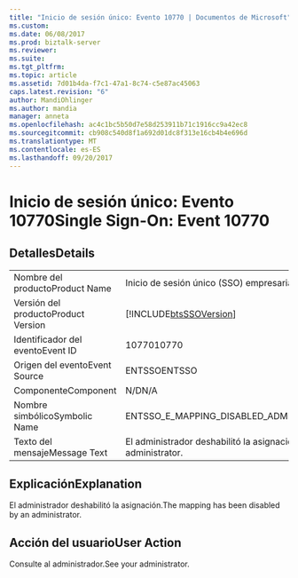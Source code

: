 ```yaml
---
title: "Inicio de sesión único: Evento 10770 | Documentos de Microsoft"
ms.custom: 
ms.date: 06/08/2017
ms.prod: biztalk-server
ms.reviewer: 
ms.suite: 
ms.tgt_pltfrm: 
ms.topic: article
ms.assetid: 7d01b4da-f7c1-47a1-8c74-c5e87ac45063
caps.latest.revision: "6"
author: MandiOhlinger
ms.author: mandia
manager: anneta
ms.openlocfilehash: ac4c1bc5b50d7e58d253911b71c1916cc9a42ec8
ms.sourcegitcommit: cb908c540d8f1a692d01dc8f313e16cb4b4e696d
ms.translationtype: MT
ms.contentlocale: es-ES
ms.lasthandoff: 09/20/2017
---
```

# <a name="single-sign-on-event-10770"></a><span data-ttu-id="64091-102">Inicio de sesión único: Evento 10770</span><span class="sxs-lookup"><span data-stu-id="64091-102">Single Sign-On: Event 10770</span></span>
## <a name="details"></a><span data-ttu-id="64091-103">Detalles</span><span class="sxs-lookup"><span data-stu-id="64091-103">Details</span></span>  
  
|||  
|-|-|  
|<span data-ttu-id="64091-104">Nombre del producto</span><span class="sxs-lookup"><span data-stu-id="64091-104">Product Name</span></span>|<span data-ttu-id="64091-105">Inicio de sesión único (SSO) empresarial</span><span class="sxs-lookup"><span data-stu-id="64091-105">Enterprise Single Sign-On</span></span>|  
|<span data-ttu-id="64091-106">Versión del producto</span><span class="sxs-lookup"><span data-stu-id="64091-106">Product Version</span></span>|[!INCLUDE[btsSSOVersion](../includes/btsssoversion-md.md)]|  
|<span data-ttu-id="64091-107">Identificador del evento</span><span class="sxs-lookup"><span data-stu-id="64091-107">Event ID</span></span>|<span data-ttu-id="64091-108">10770</span><span class="sxs-lookup"><span data-stu-id="64091-108">10770</span></span>|  
|<span data-ttu-id="64091-109">Origen del evento</span><span class="sxs-lookup"><span data-stu-id="64091-109">Event Source</span></span>|<span data-ttu-id="64091-110">ENTSSO</span><span class="sxs-lookup"><span data-stu-id="64091-110">ENTSSO</span></span>|  
|<span data-ttu-id="64091-111">Componente</span><span class="sxs-lookup"><span data-stu-id="64091-111">Component</span></span>|<span data-ttu-id="64091-112">N/D</span><span class="sxs-lookup"><span data-stu-id="64091-112">N/A</span></span>|  
|<span data-ttu-id="64091-113">Nombre simbólico</span><span class="sxs-lookup"><span data-stu-id="64091-113">Symbolic Name</span></span>|<span data-ttu-id="64091-114">ENTSSO_E_MAPPING_DISABLED_ADMIN</span><span class="sxs-lookup"><span data-stu-id="64091-114">ENTSSO_E_MAPPING_DISABLED_ADMIN</span></span>|  
|<span data-ttu-id="64091-115">Texto del mensaje</span><span class="sxs-lookup"><span data-stu-id="64091-115">Message Text</span></span>|<span data-ttu-id="64091-116">El administrador deshabilitó la asignación.</span><span class="sxs-lookup"><span data-stu-id="64091-116">The mapping has been disabled by an administrator.</span></span>|  
  
## <a name="explanation"></a><span data-ttu-id="64091-117">Explicación</span><span class="sxs-lookup"><span data-stu-id="64091-117">Explanation</span></span>  
 <span data-ttu-id="64091-118">El administrador deshabilitó la asignación.</span><span class="sxs-lookup"><span data-stu-id="64091-118">The mapping has been disabled by an administrator.</span></span>  
  
## <a name="user-action"></a><span data-ttu-id="64091-119">Acción del usuario</span><span class="sxs-lookup"><span data-stu-id="64091-119">User Action</span></span>  
 <span data-ttu-id="64091-120">Consulte al administrador.</span><span class="sxs-lookup"><span data-stu-id="64091-120">See your administrator.</span></span>